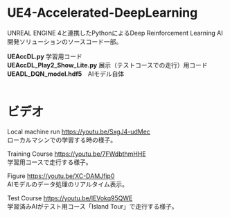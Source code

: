 # UE4-Accelerated-DeepLearning
UNREAL ENGINE 4と連携したPythonによるDeep Reinforcement Learning AI開発ソリューションのソースコード一部。

**UEAccDL.py**	学習用コード<br>
**UEAccDL_Play2_Show_Lite.py**	展示（テストコースでの走行）用コード<br>
**UEADL_DQN_model.hdf5**　AIモデル自体<br>
<br>

# ビデオ
Local machine run https://youtu.be/SxgJ4-udMec <br>
ローカルマシンでの学習する時の様子。

Training Course https://youtu.be/7FWdbthmHHE <br>
学習用コースで走行する様子。

Figure https://youtu.be/XC-DAMJfip0 <br>
AIモデルのデータ処理のリアルタイム表示。

Test Course https://youtu.be/lEVokq95QWE <br>
学習済みAIがテスト用コース「Island Tour」で走行する様子。
